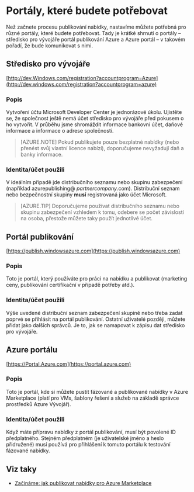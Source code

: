 <properties
   pageTitle="Základní informace o různých portály potřebné k vytvoření nabídky pro Marketplace | Microsoft Azure"
   description="Základní informace o různých portály potřebné k vytvoření nabídky pro Marketplace"
   services="marketplace-publishing"
   documentationCenter=""
   authors="HannibalSII"
   manager="hascipio"
   editor=""/>

<tags
   ms.service="marketplace"
   ms.devlang="na"
   ms.topic="article"
   ms.tgt_pltfrm="na"
   ms.workload="na"
   ms.date="07/27/2016"
   ms.author="hascipio" />


# <a name="portals-you-will-need"></a>Portály, které budete potřebovat
Než začnete procesu publikování nabídky, nastavíme můžete potřebná pro různé portály, které budete potřebovat. Tady je krátké shrnutí o portály – středisko pro vývojáře portál publikování Azure a Azure portál – v takovém pořadí, že bude komunikovat s nimi.                                                                            
## <a name="developer-center"></a>Středisko pro vývojáře
[http://dev.Windows.com/registration?accountprogram=Azure](http://dev.windows.com/registration?accountprogram=azure)
### <a name="description"></a>Popis
Vytvoření účtu Microsoft Developer Center je jednorázové úkolu. Ujistěte se, že společnost ještě nemá účet středisko pro vývojáře před pokusem o ho vytvořit. V průběhu jsme shromáždit informace bankovní účet, daňové informace a informace o adrese společnosti.

> [AZURE.NOTE] Pokud publikujete pouze bezplatné nabídky (nebo přenést svůj vlastní licence nabízí), doporučujeme nevyžadují daň a banky informace.

### <a name="identityaccount-used"></a>Identita/účet použili
V ideálním případě jde distribučního seznamu nebo skupinu zabezpečení (například azurepublishing@ *partnercompany*.com). Distribuční seznam nebo bezpečnostní skupiny **musí** registrovaná jako účet Microsoft.

> [AZURE.TIP] Doporučujeme používat distribučního seznamu nebo skupinu zabezpečení vzhledem k tomu, odebere se počet závislostí na osoba, přestože můžete taky použít jednotlivé účet.

## <a name="publishing-portal"></a>Portál publikování
[https://publish.windowsazure.com](https://publish.windowsazure.com)

### <a name="description"></a>Popis
Toto je portál, který používáte pro práci na nabídku a publikovat (marketing ceny, publikování certifikační v případě potřeby atd.).

### <a name="identityaccount-used"></a>Identita/účet použili
Výše uvedené distribuční seznam zabezpečení skupině nebo třeba zadat poprvé se přihlásit na portál publikování. Ostatní uživatelé později, můžete přidat jako dalších správců. Je to, jak se namapovat k zápisu dat středisko pro vývojáře.

## <a name="azure-portal"></a>Azure portálu
[https://Portal.Azure.com](https://portal.azure.com)
### <a name="description"></a>Popis
Toto je portál, kde si můžete pustit fázované a publikované nabídky v Azure Marketplace (platí pro VMs, šablony řešení a služeb na základě správce prostředků Azure Vývojář).
### <a name="identityaccount-used"></a>Identita/účet použili
Když máte přípravu nabídky z portál publikování, musí být povolené ID předplatného. Stejném předplatném (je uživatelské jméno a heslo přidružené) musí používá pro přihlášení k tomuto portálu k testování fázované nabídky.

## <a name="see-also"></a>Viz taky
- [Začínáme: jak publikovat nabídky pro Azure Marketplace](marketplace-publishing-getting-started.md)
